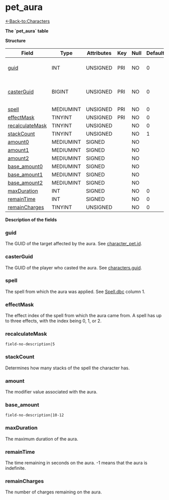 # pet\_aura

[<-Back-to:Characters](database-characters.md)

**The \`pet\_aura\` table**

**Structure**

| Field                | Type      | Attributes | Key | Null | Default | Extra | Comment                       |
| -------------------- | --------- | ---------- | --- | ---- | ------- | ----- | ----------------------------- |
| [guid][1]            | INT       | UNSIGNED   | PRI | NO   | 0       |       | Global Unique Identifier      |
| [casterGuid][2]      | BIGINT    | UNSIGNED   | PRI | NO   | 0       |       | Full Global Unique Identifier |
| [spell][3]           | MEDIUMINT | UNSIGNED   | PRI | NO   | 0       |       |                               |
| [effectMask][4]      | TINYINT   | UNSIGNED   | PRI | NO   | 0       |       |                               |
| [recalculateMask][5] | TINYINT   | UNSIGNED   |     | NO   | 0       |       |                               |
| [stackCount][6]      | TINYINT   | UNSIGNED   |     | NO   | 1       |       |                               |
| [amount0][7]         | MEDIUMINT | SIGNED     |     | NO   |         |       |                               |
| [amount1][8]         | MEDIUMINT | SIGNED     |     | NO   |         |       |                               |
| [amount2][9]         | MEDIUMINT | SIGNED     |     | NO   |         |       |                               |
| [base_amount0][10]   | MEDIUMINT | SIGNED     |     | NO   |         |       |                               |
| [base_amount1][11]   | MEDIUMINT | SIGNED     |     | NO   |         |       |                               |
| [base_amount2][12]   | MEDIUMINT | SIGNED     |     | NO   |         |       |                               |
| [maxDuration][13]    | INT       | SIGNED     |     | NO   | 0       |       |                               |
| [remainTime][14]     | INT       | SIGNED     |     | NO   | 0       |       |                               |
| [remainCharges][15]  | TINYINT   | UNSIGNED   |     | NO   | 0       |       |                               |

[1]: #guid
[2]: #casterguid
[3]: #spell
[4]: #effectmask
[5]: #recalculatemask
[6]: #stackcount
[7]: #amount
[8]: #amount
[9]: #amount
[10]: #base_amount
[11]: #base_amount
[12]: #base_amount
[13]: #maxduration
[14]: #remaintime
[15]: #remaincharges

**Description of the fields**

### guid

The GUID of the target affected by the aura. See [character\_pet.id](character_pet#id).

### casterGuid

The GUID of the player who casted the aura. See [characters.guid](characters#guid).

### spell

The spell from which the aura was applied. See [Spell.dbc](spell) column 1.

### effectMask

The effect index of the spell from which the aura came from. A spell has up to three effects, with the index being 0, 1, or 2.

### recalculateMask

`field-no-description|5`

### stackCount

Determines how many stacks of the spell the character has.

### amount

The modifier value associated with the aura.

### base\_amount

`field-no-description|10-12`

### maxDuration

The maximum duration of the aura.

### remainTime

The time remaining in seconds on the aura. -1 means that the aura is indefinite.

### remainCharges

The number of charges remaining on the aura.